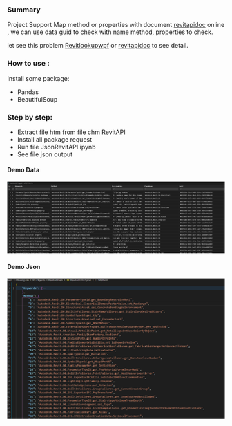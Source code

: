 
### Summary
Project Support Map method or properties with document [revitapidoc](https://www.revitapidocs.com/) online , we can use data guid to check with name method, properties to check.

let see this problem [Revitlookupwpf](https://github.com/weianweigan/RevitLookupWpf/issues/20#issuecomment-1040504071) or [revitapidoc](https://github.com/gtalarico/revitapidocs/issues/97) to see detail.

### How to use : 
Install some package: 
- Pandas
- BeautifulSoup

### Step by step:
- Extract file htm from file chm RevitAPI
- Install all package request
- Run file JsonRevitAPI.ipynb
- See file json output

#### Demo Data

![](pic/data.png)

#### Demo Json

![](pic/json.png)